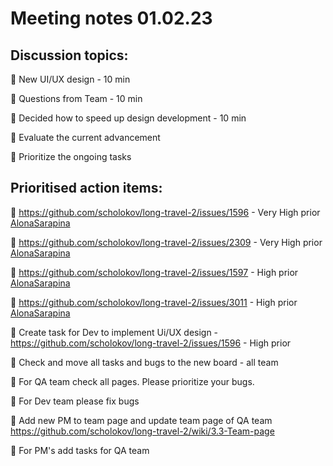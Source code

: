 # Meeting notes 01.02.23

## Discussion topics:   

:black_square_button: New UI/UX design  - 10 min

:black_square_button: Questions from Team - 10 min 

:black_square_button: Decided how to speed up design development  - 10 min 

:black_square_button: Evaluate the current advancement

:black_square_button: Prioritize the ongoing tasks 


## Prioritised action items:   

:black_square_button: https://github.com/scholokov/long-travel-2/issues/1596 - Very High prior [AlonaSarapina](https://github.com/AlonaSarapina) 

:black_square_button: https://github.com/scholokov/long-travel-2/issues/2309 - Very High prior [AlonaSarapina](https://github.com/AlonaSarapina)  

:black_square_button: https://github.com/scholokov/long-travel-2/issues/1597 - High prior [AlonaSarapina](https://github.com/AlonaSarapina)  

:black_square_button: https://github.com/scholokov/long-travel-2/issues/3011 - High prior [AlonaSarapina](https://github.com/AlonaSarapina)   

:black_square_button: Create task for Dev to implement Ui/UX design - https://github.com/scholokov/long-travel-2/issues/1596 - High prior 

:black_square_button: Check and move all tasks and bugs to the new board - all team 

:black_square_button: For QA team check all pages. Please prioritize your bugs. 

:black_square_button: For Dev team please fix bugs 

:black_square_button: Add new PM to team page and update team page of QA team https://github.com/scholokov/long-travel-2/wiki/3.3-Team-page

:black_square_button: For PM's add tasks for QA team 
